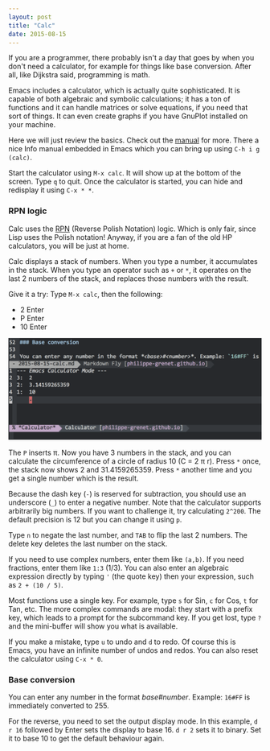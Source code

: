 ```yaml
---
layout: post
title: "Calc"
date: 2015-08-15
---
```


If you are a programmer, there probably isn't a day that goes by when you don't
need a calculator, for example for things like base conversion. After all, like
Dijkstra said, programming is math.

Emacs includes a calculator, which is actually quite sophisticated. It is
capable of both algebraic and symbolic calculations; it has a ton of functions
and it can handle matrices or solve equations, if you need that sort of
things. It can even create graphs if you have GnuPlot installed on your
machine.

Here we will just review the basics. Check out the
[manual](http://www.delorie.com/gnu/docs/calc/calc%5Ftoc.html) for more. There
a nice Info manual embedded in Emacs which you can bring up using `C-h i g
(calc)`.

Start the calculator using `M-x calc`. It will show up at the bottom of the
screen. Type `q` to quit. Once the calculator is started, you can hide and
redisplay it using `C-x * *`.

### RPN logic

Calc uses the [RPN](https://en.wikipedia.org/wiki/Reverse_Polish_notation)
(Reverse Polish Notation) logic. Which is only fair, since Lisp uses the Polish
notation! Anyway, if you are a fan of the old HP calculators, you will be just
at home.

Calc displays a stack of numbers. When you type a number, it accumulates in the
stack. When you type an operator such as `+` or `*`, it operates on the last 2
numbers of the stack, and replaces those numbers with the result.

Give it a try: Type `M-x calc`, then the following:

- 2 Enter
- P Enter
- 10 Enter

![Org-mode1](/assets/calc1.png)

The `P` inserts π. Now you have 3 numbers in the stack, and you can calculate
the circumference of a circle of radius 10 (C = 2 π r). Press `*` once, the
stack now shows 2 and 31.4159265359. Press `*` another time and you get a
single number which is the result.

Because the dash key (`-`) is reserved for subtraction, you should use an
underscore (`_`) to enter a negative number. Note that the calculator supports
arbitrarily big numbers. If you want to challenge it, try calculating
`2^200`. The default precision is 12 but you can change it using `p`.

Type `n` to negate the last number, and `TAB` to flip the last 2 numbers. The
delete key deletes the last number on the stack.

If you need to use complex numbers, enter them like `(a,b)`. If you need
fractions, enter them like `1:3` (1/3). You can also enter an algebraic
expression directly by typing `'` (the quote key) then your expression, such as
`2 + (10 / 5)`.

Most functions use a single key. For example, type `s` for Sin, `c` for
Cos, `t` for Tan, etc. The more complex commands are modal: they start with a
prefix key, which leads to a prompt for the subcommand key. If you get lost,
type `?` and the mini-buffer will show you what is available.

If you make a mistake, type `u` to undo and `d` to redo. Of course this is
Emacs, you have an infinite number of undos and redos. You can also reset the
calculator using `C-x * 0`.

### Base conversion

You can enter any number in the format *base#number*. Example: `16#FF` is
immediately converted to 255.

For the reverse, you need to set the output display mode. In this example, `d r
16` followed by Enter sets the display to base 16. `d r 2` sets it to
binary. Set it to base 10 to get the default behaviour again.
